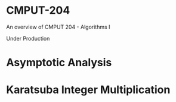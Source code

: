 # CMPUT-204
An overview of CMPUT 204 - Algorithms I

Under Production

# Asymptotic Analysis
# Karatsuba Integer Multiplication
